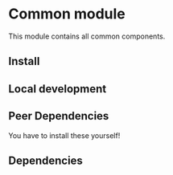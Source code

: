 # Common module

This module contains all common components.

## Install

## Local development

## Peer Dependencies

You have to install these yourself!

## Dependencies
